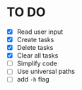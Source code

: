 # TO DO
- [x] Read user input
- [x] Create tasks
- [x] Delete tasks
- [x] Clear all tasks
- [ ] Simplify code
- [ ] Use universal paths
- [ ] add `-h` flag